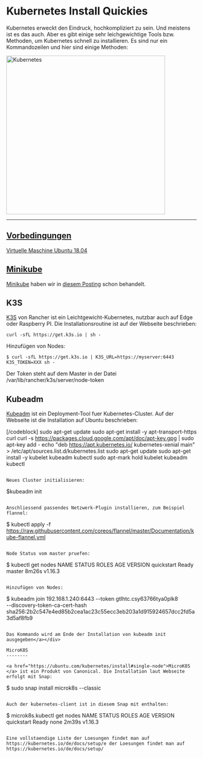 Kubernetes Install Quickies
===========================

Kubernetes erweckt den Eindruck, hochkompliziert zu sein. Und meistens ist es das auch. Aber es gibt einige sehr leichgewichtige Tools bzw. Methoden, um Kubernetes schnell zu installieren. Es sind nur ein Kommandozeilen und hier sind einige Methoden:

<a href="https://blog.eumelnet.de/blogs/media/blogs/eumel/quick-uploads/joomla-installation-mit-kubernetes-und-helm-1/kubernetes.png?mtime=1568479260">

<img src="/kubernetes.png" alt="Kubernetes" title="Kubernetes Logo" align="middle" width="420" height="420" />

---

Vorbedingungen
--------------

Virtuelle Maschine Ubuntu 18.04

Minikube
--------


<a href="https://kubernetes.io/de/docs/setup/minikube/">Minikube</a> haben wir in <a href="https://blog.eumelnet.de/blogs/blog8.php/joomla-installation-mit-kubernetes-und-helm-1">diesem Posting</a> schon behandelt.

K3S
---

<a href="https://k3s.io/">K3S</a> von Rancher ist ein Leichtgewicht-Kubernetes, nutzbar auch auf Edge oder Raspberry PI. Die Installationsroutine ist auf der Webseite beschrieben:

```
curl -sfL https://get.k3s.io | sh -
```

Hinzufügen von Nodes:

```
$ curl -sfL https://get.k3s.io | K3S_URL=https://myserver:6443 K3S_TOKEN=XXX sh -
```

Der Token steht auf dem Master in der Datei /var/lib/rancher/k3s/server/node-token

Kubeadm
-------

<a href="https://kubernetes.io/docs/setup/production-environment/tools/kubeadm/install-kubeadm/">Kubeadm</a> ist ein Deployment-Tool fuer Kubernetes-Cluster. Auf der Webseite ist die Installation auf Ubuntu beschrieben:

[/codeblock]
sudo apt-get update
sudo apt-get install -y apt-transport-https curl
curl -s https://packages.cloud.google.com/apt/doc/apt-key.gpg | sudo apt-key add -
echo "deb https://apt.kubernetes.io/ kubernetes-xenial main" >  /etc/apt/sources.list.d/kubernetes.list
sudo apt-get update
sudo apt-get install -y kubelet kubeadm kubectl
sudo apt-mark hold kubelet kubeadm kubectl
```

Neues Cluster initialisieren:

```
$kubeadm init
```

Anschliessend passendes Netzwerk-Plugin installieren, zum Beispiel flannel:

```
$ kubectl apply -f https://raw.githubusercontent.com/coreos/flannel/master/Documentation/kube-flannel.yml
```

Node Status vom master pruefen:

```
$ kubectl get nodes
NAME         STATUS   ROLES    AGE     VERSION
quickstart   Ready    master   8m26s   v1.16.3
```

Hinzufügen von Nodes:

```
$ kubeadm join 192.168.1.240:6443 --token gtlhtc.csy63766tya0plk8 \
    --discovery-token-ca-cert-hash sha256:2b2c547e4ed85b2cea1ac23c55ecc3eb203a1d915924657dcc2fd5a3d5af8fb9
```

Das Kommando wird am Ende der Installation von kubeadm init ausgegeben</a></div>

MicroK8S
--------

<a href="https://ubuntu.com/kubernetes/install#single-node">MicroK8S </a> ist ein Produkt von Canonical. Die Installation laut Webseite erfolgt mit Snap:

```
$ sudo snap install microk8s --classic
```

Auch der kubernetes-client ist in diesem Snap mit enthalten:

```
$ microk8s.kubectl get nodes
NAME         STATUS   ROLES    AGE     VERSION
quickstart   Ready    none   2m39s   v1.16.3
```

Eine vollstaendige Liste der Loesungen findet man auf https://kubernetes.io/de/docs/setup/e der Loesungen findet man auf https://kubernetes.io/de/docs/setup/
